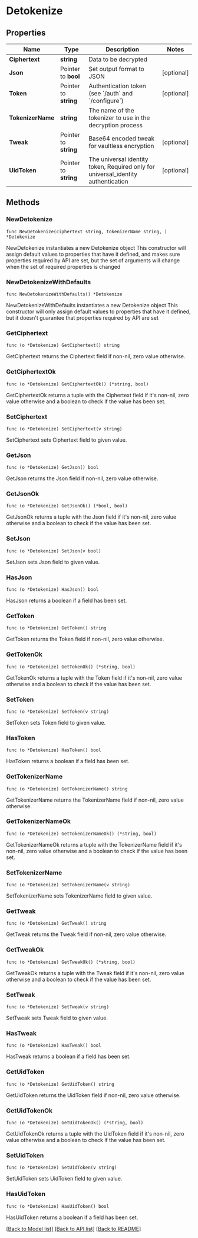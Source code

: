 # Detokenize

## Properties

Name | Type | Description | Notes
------------ | ------------- | ------------- | -------------
**Ciphertext** | **string** | Data to be decrypted | 
**Json** | Pointer to **bool** | Set output format to JSON | [optional] 
**Token** | Pointer to **string** | Authentication token (see &#x60;/auth&#x60; and &#x60;/configure&#x60;) | [optional] 
**TokenizerName** | **string** | The name of the tokenizer to use in the decryption process | 
**Tweak** | Pointer to **string** | Base64 encoded tweak for vaultless encryption | [optional] 
**UidToken** | Pointer to **string** | The universal identity token, Required only for universal_identity authentication | [optional] 

## Methods

### NewDetokenize

`func NewDetokenize(ciphertext string, tokenizerName string, ) *Detokenize`

NewDetokenize instantiates a new Detokenize object
This constructor will assign default values to properties that have it defined,
and makes sure properties required by API are set, but the set of arguments
will change when the set of required properties is changed

### NewDetokenizeWithDefaults

`func NewDetokenizeWithDefaults() *Detokenize`

NewDetokenizeWithDefaults instantiates a new Detokenize object
This constructor will only assign default values to properties that have it defined,
but it doesn't guarantee that properties required by API are set

### GetCiphertext

`func (o *Detokenize) GetCiphertext() string`

GetCiphertext returns the Ciphertext field if non-nil, zero value otherwise.

### GetCiphertextOk

`func (o *Detokenize) GetCiphertextOk() (*string, bool)`

GetCiphertextOk returns a tuple with the Ciphertext field if it's non-nil, zero value otherwise
and a boolean to check if the value has been set.

### SetCiphertext

`func (o *Detokenize) SetCiphertext(v string)`

SetCiphertext sets Ciphertext field to given value.


### GetJson

`func (o *Detokenize) GetJson() bool`

GetJson returns the Json field if non-nil, zero value otherwise.

### GetJsonOk

`func (o *Detokenize) GetJsonOk() (*bool, bool)`

GetJsonOk returns a tuple with the Json field if it's non-nil, zero value otherwise
and a boolean to check if the value has been set.

### SetJson

`func (o *Detokenize) SetJson(v bool)`

SetJson sets Json field to given value.

### HasJson

`func (o *Detokenize) HasJson() bool`

HasJson returns a boolean if a field has been set.

### GetToken

`func (o *Detokenize) GetToken() string`

GetToken returns the Token field if non-nil, zero value otherwise.

### GetTokenOk

`func (o *Detokenize) GetTokenOk() (*string, bool)`

GetTokenOk returns a tuple with the Token field if it's non-nil, zero value otherwise
and a boolean to check if the value has been set.

### SetToken

`func (o *Detokenize) SetToken(v string)`

SetToken sets Token field to given value.

### HasToken

`func (o *Detokenize) HasToken() bool`

HasToken returns a boolean if a field has been set.

### GetTokenizerName

`func (o *Detokenize) GetTokenizerName() string`

GetTokenizerName returns the TokenizerName field if non-nil, zero value otherwise.

### GetTokenizerNameOk

`func (o *Detokenize) GetTokenizerNameOk() (*string, bool)`

GetTokenizerNameOk returns a tuple with the TokenizerName field if it's non-nil, zero value otherwise
and a boolean to check if the value has been set.

### SetTokenizerName

`func (o *Detokenize) SetTokenizerName(v string)`

SetTokenizerName sets TokenizerName field to given value.


### GetTweak

`func (o *Detokenize) GetTweak() string`

GetTweak returns the Tweak field if non-nil, zero value otherwise.

### GetTweakOk

`func (o *Detokenize) GetTweakOk() (*string, bool)`

GetTweakOk returns a tuple with the Tweak field if it's non-nil, zero value otherwise
and a boolean to check if the value has been set.

### SetTweak

`func (o *Detokenize) SetTweak(v string)`

SetTweak sets Tweak field to given value.

### HasTweak

`func (o *Detokenize) HasTweak() bool`

HasTweak returns a boolean if a field has been set.

### GetUidToken

`func (o *Detokenize) GetUidToken() string`

GetUidToken returns the UidToken field if non-nil, zero value otherwise.

### GetUidTokenOk

`func (o *Detokenize) GetUidTokenOk() (*string, bool)`

GetUidTokenOk returns a tuple with the UidToken field if it's non-nil, zero value otherwise
and a boolean to check if the value has been set.

### SetUidToken

`func (o *Detokenize) SetUidToken(v string)`

SetUidToken sets UidToken field to given value.

### HasUidToken

`func (o *Detokenize) HasUidToken() bool`

HasUidToken returns a boolean if a field has been set.


[[Back to Model list]](../README.md#documentation-for-models) [[Back to API list]](../README.md#documentation-for-api-endpoints) [[Back to README]](../README.md)


